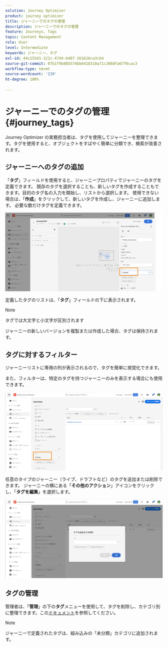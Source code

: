 ```yaml
---
solution: Journey Optimizer
product: journey optimizer
title: ジャーニーでのタグの管理
description: ジャーニーでのタグの管理
feature: Journeys, Tags
topic: Content Management
role: User
level: Intermediate
keywords: ジャーニー、タグ
exl-id: 44c255d1-121c-47d4-b407-161626ca3cb4
source-git-commit: 07b1f9b885574bb6418310a71c3060fa67f6cac3
workflow-type: tm+mt
source-wordcount: '229'
ht-degree: 100%

---
```


# ジャーニーでのタグの管理 {#journey_tags}

Journey Optimizer の実務担当者は、タグを使用してジャーニーを整理できます。タグを使用すると、オブジェクトをすばやく簡単に分類でき、検索が改善されます。

## ジャーニーへのタグの追加

「**タグ**」フィールドを使用すると、ジャーニープロパティでジャーニーのタグを定義できます。 既存のタグを選択することも、新しいタグを作成することもできます。目的のタグ名の入力を開始し、リストから選択します。 使用できない場合は、「**作成**」をクリックして、新しいタグを作成し、ジャーニーに追加します。 必要な数だけタグを定義できます。

![](assets/tags1.png)

定義したタグのリストは、「**タグ**」フィールドの下に表示されます。

>[!NOTE]
>
> タグでは大文字と小文字が区別されます
> 
> ジャーニーの新しいバージョンを複製または作成した場合、タグは保持されます。

## タグに対するフィルター

ジャーニーリストに専用の列が表示されるので、タグを簡単に視覚化できます。

また、フィルターは、特定のタグを持つジャーニーのみを表示する場合にも使用できます。

![](assets/tags2.png)

任意のタイプのジャーニー（ライブ、ドラフトなど）のタグを追加または削除できます。 ジャーニーの横にある「**その他のアクション**」アイコンをクリックし、「**タグを編集**」を選択します。 

![](assets/tags3.png)

## タグの管理

管理者は、「**管理**」の下の&#x200B;**タグ**&#x200B;メニューを使用して、タグを削除し、カテゴリ別に整理できます。この[ドキュメント](https://experienceleague.adobe.com/docs/experience-platform/administrative-tags/overview.html?lang=ja)を参照してください。

>[!NOTE]
>
> ジャーニーで定義されたタグは、組み込みの「未分類」カテゴリに追加されます。
